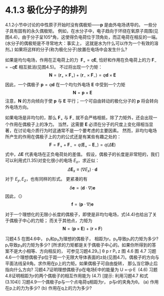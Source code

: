 # 4.1.3 极化分子的排列

4.1.2小节中讨论的中性原子开始时没有偶极矩——$\boldsymbol p$ 是由外电场诱导的。
一些分子具有固有的永久偶极矩。
例如，在水分子中，电子趋向于环绕在氧原子周围(见图4.4)，由于分子呈105°角，这使得负电荷位于顶角处，而正电荷在相反的一端。
(水分子的偶极矩是不寻常地大：事实上， 这就是水为什么可以作为一个有效的溶剂。)
如果将这样的分子(称为极化分子)放置在电场中会发生什么?

如果是均匀电场，作用在正电荷上的力  $\boldsymbol F_+=q\boldsymbol E$, 恰好和作用在负电荷上的力 $\boldsymbol F_{-} = -q\boldsymbol E$ 相互抵消(见图4.5)。
不过将出现一个力矩：
$$
  \boldsymbol N = (\boldsymbol r_+ \times \boldsymbol F_+) +(\boldsymbol r_- \times \boldsymbol F_-) =q\boldsymbol d \times \boldsymbol E
$$
因此，一个偶极子 $\boldsymbol p= q\boldsymbol d$ 在一个均匀外电场 $\boldsymbol E$ 中受到一个力矩
$$
  \boldsymbol N =\boldsymbol p\times \boldsymbol E
  \tag{4.4}
$$
注意，$\boldsymbol N$ 的方向倾向于使 $\boldsymbol p$ 与 $\boldsymbol E$ 平行；一个可自由转动的极化分子的 $\boldsymbol p$ 将会转向外电场方向。

如果电场是非均匀的，那么 $\boldsymbol F_+$ 与 $\boldsymbol F_-$ 就不会严格相抵，除了力矩外，还会出现一个作用在偶极子上的净力。
当然，这需要 $\boldsymbol E$ 必须在分子的尺度上变化得相当显著，在讨论电介质行为时这通常不是一个要考虑的主要因素。
然而，非均匀电场所产生的作用在偶极子上的力的公式还是有某些有趣之处的：
$$
  \boldsymbol F = \boldsymbol F_+ + \boldsymbol F_- = q(\boldsymbol E_+ - \boldsymbol  E_-) = q(\Delta \boldsymbol E)
$$
式中，$\Delta \boldsymbol E$ 代表电场在正负电荷处的差值。
假设，偶极子的长度是非常短的，我们可以利用式(1.35)对变化很小的电场 $E_x$，求近似：
$$
  \Delta \boldsymbol E_x \equiv (\nabla E_x) \cdot \boldsymbol d
$$
对于 $E_y, E_z$，也有同样的形式。
更紧凑的有
$$
  \delta \boldsymbol e = (\boldsymbol d\cdot \nabla)\boldsymbol e
$$
因此，⊙
$$
  \boldsymbol f = (\boldsymbol p \cdot \nabla) \boldsymbol e
  \tag{4.5}
$$

对于一个理想化的无限小长度的偶极子，即使是非均匀电场，式(4.4)也给出了关于偶极子中心的力矩；
而关于其他点，力矩为
$$
  \boldsymbol N = (\boldsymbol p\times \boldsymbol E) + (\boldsymbol r \times \boldsymbol F)
$$

习题4.5
在图4.6中， p₁和p₂为理想的偶极子， 相距为r。p₂导致p₁的力矩为多少? p₁导致p₂的力矩为多少? [所求的力矩都是关于偶极子中心的。如果你所得到的答案不是大小相等、方向相反的， 可参见习题4.29。]
θ
p
r
P₁
z
图 4.6
图 4.7
习题4.6一个理想偶极子p位于距一个无限大导体表面的z处(见图4.7)。偶极子的方向与平面法线呈θ角。求作用在p上的力矩。如果偶极子可自由旋转， 那么当它静止后指向什么方向?
习题4.7证明理想偶极子p在电场E中的能量为
U =-p·E  (4.6)
习题4.8证明相距为r的两个偶极子的相互作用能为
(4.7)
[提示: 利用习题4.7 和式(3.104)]
习题4.9一个偶极子p与一个点电荷q相距为r， p与r的夹角为θ。
(a) 作用在p上的力为多少?
(b) 作用在q上的力为多少?
